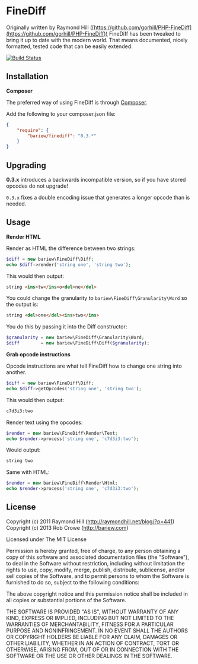 FineDiff
========

Originally written by Raymond Hill ([https://github.com/gorhill/PHP-FineDiff](https://github.com/gorhill/PHP-FineDiff)) FineDiff has been tweaked to bring it up to date with the modern world. That means documented, nicely formatted, tested code that can be easily extended.

[![Build Status](https://travis-ci.org/bariew/FineDiff.png?branch=master)](https://travis-ci.org/bariew/FineDiff)

Installation
------------

**Composer**

The preferred way of using FineDiff is through [Composer](http://getcomposer.org).

Add the following to your composer.json file:

```json
{
    "require": {
        "bariew/finediff": "0.3.*"
    }
}
```

Upgrading
---------

**0.3.x** introduces a backwards incompatible version, so if you have stored opcodes do not upgrade!

`0.3.x` fixes a double encoding issue that generates a longer opcode than is needed.

Usage
-----

**Render HTML**


Render as HTML the difference between two strings:

```php
$diff = new bariew\FineDiff\Diff;
echo $diff->render('string one', 'string two');
```

This would then output:

```html
string <ins>tw</ins>o<del>ne</del>
```

You could change the granularity to `bariew\FineDiff\Granularity\Word` so the output is:

```html
string <del>one</del><ins>two</ins>
```

You do this by passing it into the Diff constructor:

```php
$granularity = new bariew\FineDiff\Granularity\Word;
$diff        = new bariew\FineDiff\Diff($granularity);
```

**Grab opcode instructions**

Opcode instructions are what tell FineDiff how to change one string into another.

```php
$diff = new bariew\FineDiff\Diff;
echo $diff->getOpcodes('string one', 'string two');
```

This would then output:

```html
c7d3i3:two
```

Render text using the opcodes:
```php
$render = new bariew\FineDiff\Render\Text;
echo $render->process('string one', 'c7d3i3:two');
```

Would output:
```html
string two
```

Same with HTML:
```php
$render = new bariew\FineDiff\Render\Html;
echo $render->process('string one', 'c7d3i3:two');
```

License
-------

Copyright (c) 2011 Raymond Hill (http://raymondhill.net/blog/?p=441)
Copyright (c) 2013 Rob Crowe (http://bariew.com)

Licensed under The MIT License

Permission is hereby granted, free of charge, to any person obtaining a copy
of this software and associated documentation files (the "Software"), to deal
in the Software without restriction, including without limitation the rights
to use, copy, modify, merge, publish, distribute, sublicense, and/or sell
copies of the Software, and to permit persons to whom the Software is
furnished to do so, subject to the following conditions:

The above copyright notice and this permission notice shall be included in
all copies or substantial portions of the Software.

THE SOFTWARE IS PROVIDED "AS IS", WITHOUT WARRANTY OF ANY KIND, EXPRESS OR
IMPLIED, INCLUDING BUT NOT LIMITED TO THE WARRANTIES OF MERCHANTABILITY,
FITNESS FOR A PARTICULAR PURPOSE AND NONINFRINGEMENT. IN NO EVENT SHALL THE
AUTHORS OR COPYRIGHT HOLDERS BE LIABLE FOR ANY CLAIM, DAMAGES OR OTHER
LIABILITY, WHETHER IN AN ACTION OF CONTRACT, TORT OR OTHERWISE, ARISING FROM,
OUT OF OR IN CONNECTION WITH THE SOFTWARE OR THE USE OR OTHER DEALINGS IN
THE SOFTWARE.
